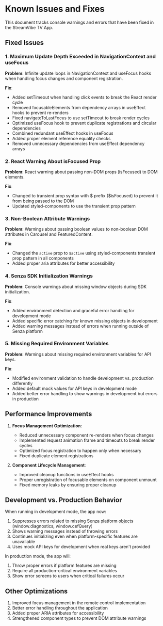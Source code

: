# Known Issues and Fixes

This document tracks console warnings and errors that have been fixed in the StreamVibe TV App.

## Fixed Issues

### 1. Maximum Update Depth Exceeded in NavigationContext and useFocus

**Problem**: Infinite update loops in NavigationContext and useFocus hooks when handling focus changes and component registration.

**Fix**: 
- Added setTimeout when handling click events to break the React render cycle
- Removed focusableElements from dependency arrays in useEffect hooks to prevent re-renders
- Fixed navigateToLastFocus to use setTimeout to break render cycles
- Optimized useFocus hook to prevent duplicate registrations and circular dependencies
- Combined redundant useEffect hooks in useFocus
- Added proper element reference equality checks
- Removed unnecessary dependencies from useEffect dependency arrays

### 2. React Warning About isFocused Prop

**Problem**: React warning about passing non-DOM props (isFocused) to DOM elements.

**Fix**:
- Changed to transient prop syntax with $ prefix ($isFocused) to prevent it from being passed to the DOM
- Updated styled-components to use the transient prop pattern

### 3. Non-Boolean Attribute Warnings

**Problem**: Warnings about passing boolean values to non-boolean DOM attributes in Carousel and FeaturedContent.

**Fix**:
- Changed the `active` prop to `$active` using styled-components transient prop pattern in all components
- Added proper aria attributes for better accessibility

### 4. Senza SDK Initialization Warnings

**Problem**: Console warnings about missing window objects during SDK initialization.

**Fix**:
- Added environment detection and graceful error handling for development mode
- Added specific error catching for known missing objects in development
- Added warning messages instead of errors when running outside of Senza platform

### 5. Missing Required Environment Variables

**Problem**: Warnings about missing required environment variables for API keys.

**Fix**:
- Modified environment validation to handle development vs. production differently
- Added default mock values for API keys in development mode
- Added better error handling to show warnings in development but errors in production

## Performance Improvements

1. **Focus Management Optimization**:
   - Reduced unnecessary component re-renders when focus changes
   - Implemented request animation frame and timeouts to break render cycles
   - Optimized focus registration to happen only when necessary
   - Fixed duplicate element registrations

2. **Component Lifecycle Management**:
   - Improved cleanup functions in useEffect hooks
   - Proper unregistration of focusable elements on component unmount
   - Fixed memory leaks by ensuring proper cleanup

## Development vs. Production Behavior

When running in development mode, the app now:

1. Suppresses errors related to missing Senza platform objects (window.diagnostics, window.cefQuery)
2. Shows warning messages instead of throwing errors
3. Continues initializing even when platform-specific features are unavailable
4. Uses mock API keys for development when real keys aren't provided

In production mode, the app will:

1. Throw proper errors if platform features are missing
2. Require all production-critical environment variables
3. Show error screens to users when critical failures occur

## Other Optimizations

1. Improved focus management in the remote control implementation
2. Better error handling throughout the application
3. Added proper ARIA attributes for accessibility
4. Strengthened component types to prevent DOM attribute warnings 